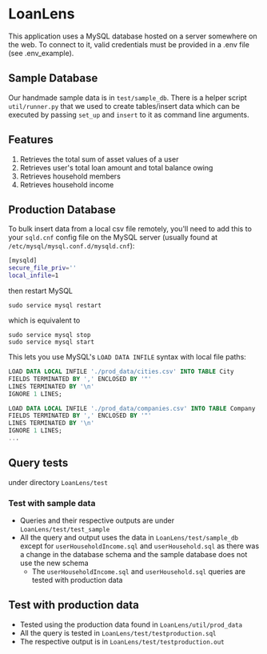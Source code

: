 # LoanLens

This application uses a MySQL database hosted on a server somewhere on the web. 
To connect to it, valid credentials must be provided in a .env file (see .env_example).

## Sample Database
Our handmade sample data is in `test/sample_db`. There is a helper script `util/runner.py` that we used to create tables/insert data which can be executed by passing `set_up` and `insert` to it as command line arguments.

## Features
1. Retrieves the total sum of asset values of a user
2. Retrieves user's total loan amount and total balance owing
3. Retrieves household members
4. Retrieves household income

## Production Database
To bulk insert data from a local csv file remotely, you'll need to add this to your `sqld.cnf` config file on the MySQL server (usually found at `/etc/mysql/mysql.conf.d/mysqld.cnf`):
```bash
[mysqld]
secure_file_priv=''
local_infile=1
```

then restart MySQL
```
sudo service mysql restart
```

which is equivalent to
```
sudo service mysql stop
sudo service mysql start
```

This lets you use MySQL's `LOAD DATA INFILE` syntax with local file paths:
``` sql
LOAD DATA LOCAL INFILE './prod_data/cities.csv' INTO TABLE City
FIELDS TERMINATED BY ',' ENCLOSED BY '"'
LINES TERMINATED BY '\n'
IGNORE 1 LINES;

LOAD DATA LOCAL INFILE './prod_data/companies.csv' INTO TABLE Company
FIELDS TERMINATED BY ',' ENCLOSED BY '"'
LINES TERMINATED BY '\n'
IGNORE 1 LINES;
...
```

## Query tests
under directory `LoanLens/test`

### Test with sample data
- Queries and their respective outputs are under `LoanLens/test/test_sample`
- All the query and output uses the data in `LoanLens/test/sample_db` except for `userHouseholdIncome.sql` and `userHousehold.sql` as there was a change in the database schema and the sample database does not use the new schema
    - The `userHouseholdIncome.sql` and `userHousehold.sql` queries are tested with production data

## Test with production data
- Tested using the production data found in `LoanLens/util/prod_data`
- All the query is tested in `LoanLens/test/testproduction.sql`
- The respective output is in `LoanLens/test/testproduction.out`